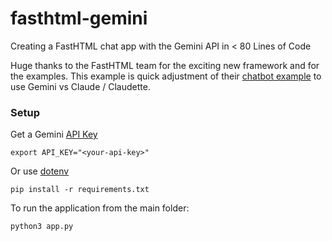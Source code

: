 # fasthtml-gemini
Creating a FastHTML chat app with the Gemini API in &lt; 80 Lines of Code  

Huge thanks to the FastHTML team for the exciting new framework and for the examples. 
This example is quick adjustment of their [chatbot example](https://github.com/AnswerDotAI/fasthtml-example/tree/main/02_chatbot) to use Gemini vs Claude / Claudette.

### Setup

Get a Gemini [API Key](https://ai.google.dev/gemini-api/docs/api-key) 

```
export API_KEY="<your-api-key>"
```

Or use [dotenv](https://pypi.org/project/python-dotenv/)

```
pip install -r requirements.txt
```

To run the application from the main folder:
```
python3 app.py
```